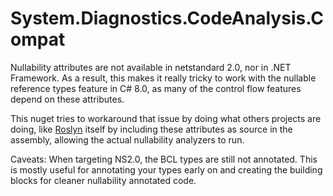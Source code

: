 System.Diagnostics.CodeAnalysis.Compat
======================================

Nullability attributes are not available in netstandard 2.0, nor in .NET Framework. As a result, this makes it really tricky to work with the nullable reference types feature in C# 8.0, as many of the control flow features depend on these attributes.

This nuget tries to workaround that issue by doing what others projects are doing, like [Roslyn](https://github.com/dotnet/roslyn/blob/823be8edbc23e28f1c485f1a047b59f537e172f3/src/Compilers/Core/Portable/InternalUtilities/NullableAttributes.cs) itself by including these attributes as source in the assembly, allowing the actual nullability analyzers to run.

Caveats: When targeting NS2.0, the BCL types are still not annotated. This is mostly useful for annotating your types early on and creating the building blocks for cleaner nullability annotated code.
